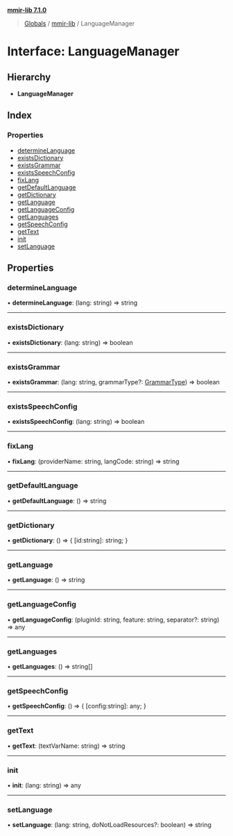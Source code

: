 **[mmir-lib 7.1.0](../README.md)**

> [Globals](../README.md) / [mmir-lib](../modules/mmir_lib.md) / LanguageManager

# Interface: LanguageManager

## Hierarchy

* **LanguageManager**

## Index

### Properties

* [determineLanguage](mmir_lib.languagemanager.md#determinelanguage)
* [existsDictionary](mmir_lib.languagemanager.md#existsdictionary)
* [existsGrammar](mmir_lib.languagemanager.md#existsgrammar)
* [existsSpeechConfig](mmir_lib.languagemanager.md#existsspeechconfig)
* [fixLang](mmir_lib.languagemanager.md#fixlang)
* [getDefaultLanguage](mmir_lib.languagemanager.md#getdefaultlanguage)
* [getDictionary](mmir_lib.languagemanager.md#getdictionary)
* [getLanguage](mmir_lib.languagemanager.md#getlanguage)
* [getLanguageConfig](mmir_lib.languagemanager.md#getlanguageconfig)
* [getLanguages](mmir_lib.languagemanager.md#getlanguages)
* [getSpeechConfig](mmir_lib.languagemanager.md#getspeechconfig)
* [getText](mmir_lib.languagemanager.md#gettext)
* [init](mmir_lib.languagemanager.md#init)
* [setLanguage](mmir_lib.languagemanager.md#setlanguage)

## Properties

### determineLanguage

•  **determineLanguage**: (lang: string) => string

___

### existsDictionary

•  **existsDictionary**: (lang: string) => boolean

___

### existsGrammar

•  **existsGrammar**: (lang: string, grammarType?: [GrammarType](../modules/mmir_lib.md#grammartype)) => boolean

___

### existsSpeechConfig

•  **existsSpeechConfig**: (lang: string) => boolean

___

### fixLang

•  **fixLang**: (providerName: string, langCode: string) => string

___

### getDefaultLanguage

•  **getDefaultLanguage**: () => string

___

### getDictionary

•  **getDictionary**: () => { [id:string]: string;  }

___

### getLanguage

•  **getLanguage**: () => string

___

### getLanguageConfig

•  **getLanguageConfig**: (pluginId: string, feature: string, separator?: string) => any

___

### getLanguages

•  **getLanguages**: () => string[]

___

### getSpeechConfig

•  **getSpeechConfig**: () => { [config:string]: any;  }

___

### getText

•  **getText**: (textVarName: string) => string

___

### init

•  **init**: (lang: string) => any

___

### setLanguage

•  **setLanguage**: (lang: string, doNotLoadResources?: boolean) => string
